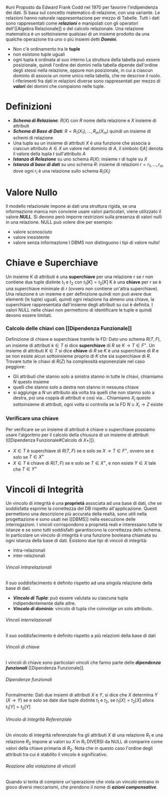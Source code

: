 #uni 
Proposto da Edward Frank Codd nel 1970 per favorire l'indipendenza dei dati. Si basa sul concetto matematico di relazione, con una variante. Le relazioni hanno naturale rappresentazione per mezzo di Tabelle.
Tutti i dati sono rappresentati  come ___relazioni___ e manipolati con gli operatori dell'[[Algebra Relazionale]] o del calcolo relazionale.
Una relazione matematica è un sottoinsieme qualsiasi di un insieme prodotto da una qualche operazione tra uno o più insiemi detti ___Domini___. 
- Non c'è ordinamento tra le __tuple__ 
- non esistono tuple uguali
- ogni tupla è ordinata al suo interno
La struttura della tabella può essere posizionale, quindi l'ordine dei domini nella tabella dipende dall'ordine degli stessi nella relazione, oppure non posizionale, in cui a ciascun dominio di associa un nome unico nella tabella, che ne descrive il ruolo.
I riferimenti fra dati in relazioni diverse sono rappresentati per mezzo di ___valori___ dei domini che compaiono nelle tuple. 
# Definizioni
- ___Schema di Relazione___: $R(X)$ con $R$ nome della relazione e $X$ insieme di attributi
- ___Schema di Base di Dati___: $R={R_1(X_1),...,R_m(X_m)}$ quindi un insieme di schemi di relazione
- Una tupla su un insieme di attributi $X$ è una funzione che associa a ciascun attributo $A \in X$ un valore nel dominio di $A$, il simbolo $t[A]$ denota il valore della tupla $t$ sull'attributo $A$ 
- ___Istanza di Relazione___ su uno schema $R(X)$: insieme $r$ di tuple su $X$ 
- ___Istanza di base di dati___ su uno schema $R$: insieme di relazioni $r={r_1,...,r_m}$ dove ogni $r_i$ è una relazione sullo schema $R_i(X_i)$ 
# Valore Nullo
Il modello relazionale impone ai dati una struttura rigida, se una informazione manca non conviene usare valori particolari, viene utilizzato il valore ___NULL___. Si devono però imporre restrizioni sulla presenza di valori nulli in una relazione.
NULL può volere dire per esempio:
- valore sconosciuto
- valore inesistente
- valore senza informazione
I DBMS non distinguono i tipi di valore nullo!
# Chiave e Superchiave
Un insieme $K$ di attributi è una __superchiave__ per una relazione $r$ se $r$ non contiene due tuple distinte $t_1$ e $t_2$ con $t_1[K]=t_2[K]$ 
K è una __chiave__ per $r$ se è una superchiave minimale di $r$  (ovvero non contiene un'altra superchiave).
Una relazione è un insieme e per definizione quindi non può avere due elementi (le tuple) uguali, quindi ogni relazione ha almeno una chiave, la superchiave rappresentata dall'insieme degli attributi su cui è definita.
I valori NULL nelle chiavi non permettono di identificare le tuple e quindi devono essere limitati. 
### Calcolo delle chiavi con [[Dipendenza Funzionale]]
Definizione di chiave e superchiave tramite le FD:
Dato uno schema $R(T,F)$, un insieme di attributi $k \in T$ si dice __superchiave__ di $R$ se $K \to T \in F^+$.
Un insieme di attributi $K \in T$ si dice __chiave__ di $R$ se $K$ è una superchiave di $R$ e se non esiste alcun sottoinsieme proprio di $K$ che sia superchiave di $R$.
Trovare tutte le chiavi di $R(Z)$ ha complessità esponenziale nel caso peggiore:
- Gli attributi che stanno solo a sinistra stanno in tutte le chiavi, chiamiamo $N$ questo insieme
- quelli che stanno solo a destra non stanno in nessuna chiave
- si aggiunge a $N$ un attributo ala volta tra quelli che non stanno solo a destra, poi una coppia di attributi e così via... Chiamiamo $X_i$ questo sottoinsieme di attributi, ogni volta si controlla se la FD $N \cup X_i \to Z$ esiste
### Verificare una chiave
Per verificare se un insieme di attributi è chiave o superchiave possiamo usare l'algoritmo per il calcolo della chiusura di un insieme di attributi ([[Dipendenza Funzionale#Calcolo di $X +$]]).
- $X \in T$ è superchiave di $R(T,F)$  se e solo se $X \to T \in F^+$, ovvero se e solo se $T \in X^+$ 
- $X \in T$ è chiave di $R(T,F)$ se e solo se $T \in X^+$, e non esiste $Y \in X$ tale che $T \in Y^+$ 
# Vincoli di Integrità
Un vincolo di integrità è una __proprietà__ associata ad una base di dati, che se soddisfatta esprime la correttezza del DB rispetto all'applicazione.
Questi permettono una descrizione più accurata della realtà, sono utili nella progettazione e sono usati nei [[DBMS]] nella esecuzione delle interrogazioni.
I vincoli corrispondono a proprietà reali e interessano tutte le istanze e se sono tutti soddisfatti garantiscono la correttezza dello schema.
In particolare un vincolo di integrità è una funzione booleana chiamata su ogni istanza della base di dati.
Esistono due tipi di vincoli di integrità:
- intra-relazionali
- inter-relazionali
###### Vincoli intrarelazionali
Il suo soddisfacimento è definito rispetto ad una singola relazione della base di dati.
- ___Vincolo di Tupla___: può essere valutata su ciascuna tupla indipendentemente dalle altre.
- ___Vincolo di dominio___: vincolo di tupla che coinvolge un solo attributo.
###### Vincoli interrelazionali
Il suo soddisfacimento è definito rispetto a più relazioni della base di dati
###### Vincoli di chiave
I vincoli di chiave sono particolari vincoli che fanno parte delle ___dipendenza funzionali___ [[Dipendenza Funzionale]].
###### Dipendenze funzionali
Formalmente:
Dati due insiemi di attributi $X$ e $Y$, si dice che $X$ determina $Y$ ($X \to Y$) se e solo se date due tuple distinte $t_1$ e $t_2$, se $t_1[X]=t_2[X]$ allora $t_1[Y]=t_2[Y]$ 
###### Vincolo di Integrità Referenziale
Un vincolo di integrità referenziale fra gli attributi $X$ di una relazione $R_1$ e una relazione $R_2$ impone ai valori su $X$ in $R_1$ DIVERSI da NULL di comparire come valori della chiave primaria di $R_2$. Nota che in questo caso l'ordine degli attributi tra cui è stabilito il vincolo è significativo.
###### Reazione alla violazione di vincoli
Quando si tenta di compiere un'operazione che viola un vincolo entrano in gioco diversi meccanismi, che prendono il nome di ___azioni compensative___.